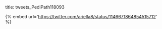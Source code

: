 title: tweets_PediPath118093

{% embed url='https://twitter.com/ariella8/status/1146671864854515712' %}
